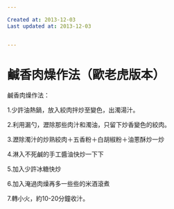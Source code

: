 ```yaml
---

Created at: 2013-12-03
Last updated at: 2013-12-03


---
```


# 鹹香肉燥作法（歐老虎版本）


鹹香肉燥作法：

1.少許油熱鍋，放入絞肉拌炒至變色，出濁湯汁。

2.利用漏勺，瀝除那些肉汁和濁油，只留下炒香變色的絞肉。

3.瀝除濁汁的炒熟絞肉＋五香粉＋白胡椒粉＋油蔥酥炒一炒

4.淋入不死鹹的手工醬油快炒一下下

5.加入少許冰糖快炒

6.加入淹過肉燥再多一些些的米酒滾煮

7.轉小火，約10-20分鐘收汁。

